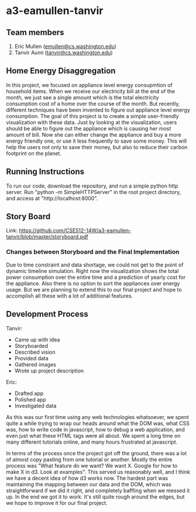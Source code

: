 a3-eamullen-tanvir
===============

## Team members

1. Eric Mullen (emullen@cs.washington.edu)
2. Tanvir Aumi (tanvir@cs.washington.edu)

## Home Energy Disaggregation

In this project, we focused on appliance level energy consupmtion of household items. When we receive our electricity bill at the end of the month, we just see a single amount which is the total electricity consumption cost of a home over the course of the month. But recently, different techniques have been invented to figure out appliance level energy consumption. The goal of this project is to create a simple user-friendly visualization with these data. Just by looking at the visualization, users should be able to figure out the appliance which is causing her most amount of bill. Now she can either change the appliance and buy a more energy friendly one, or use it less frequently to save some money. This will help the users not only to save their money, but also to reduce their carbon footprint on the planet.

## Running Instructions

To run our code, download the repository, and run a simple python http server. Run "python -m SimpleHTTPServer" in the root project directory, and access at "http://localhost:8000".

## Story Board

Link: https://github.com/CSE512-14W/a3-eamullen-tanvir/blob/master/storyboard.pdf

### Changes between Storyboard and the Final Implementation

Due to time constraint and data shortage, we could not get to the point of dynamic timeline simulation. Right now the visualization shows the total power consumption over the entire time and a prediction of yearly cost for the appliance. Also there is no option to sort the appliances over energy usage. But we are planning to extend this to our final project and hope to accomplish all these with a lot of additional features.

## Development Process

Tanvir:
 * Came up with idea
 * Storyboarded
 * Described vision
 * Provided data
 * Gathered images
 * Wrote up project description

Eric:
 * Drafted app
 * Polished app
 * Investigated data

As this was our first time using any web technologies whatsoever, we spent quite a while trying to wrap our heads around what the DOM was, what CSS was, how to write code in javascript, how to debug a web application, and even just what these HTML tags were all about. We spent a long time on many different tutorials online, and many hours frustrated at javascript.

In terms of the process once the project got off the ground, there was a lot of almost copy pasting from one tutorial or another. Mostly the entire process was "What feature do we want? We want X. Google for how to make X in d3. Look at examples". This served us reasonably well, and I think we have a decent idea of how d3 works now. The hardest part was maintaining the mapping between our data and the DOM, which was straightforward if we did it right, and completely baffling when we messed it up. In the end we got it to work. It's still quite rough around the edges, but we hope to improve it for our final project.



